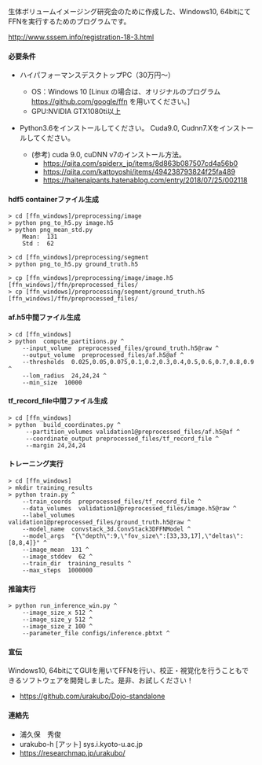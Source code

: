 生体ボリュームイメージング研究会のために作成した、Windows10, 64bitにてFFNを実行するためのプログラムです。

http://www.sssem.info/registration-18-3.html

#### 必要条件
-	ハイパフォーマンスデスクトップPC（30万円～）
	- OS：Windows 10 [Linux の場合は、オリジナルのプログラム https://github.com/google/ffn を用いてください。]
	- GPU:NVIDIA GTX1080ti以上

-	Python3.6をインストールしてください。
		Cuda9.0, Cudnn7.Xをインストールしてください。

	- (参考) cuda 9.0, cuDNN v7のインストール方法。
		- https://qiita.com/spiderx_jp/items/8d863b087507cd4a56b0
		- https://qiita.com/kattoyoshi/items/494238793824f25fa489
		- https://haitenaipants.hatenablog.com/entry/2018/07/25/002118


#### hdf5 containerファイル生成

```hdf5 containerファイル生成
> cd [ffn_windows]/preprocessing/image
> python png_to_h5.py image.h5
> python png_mean_std.py
    Mean:  131
    Std :  62

> cd [ffn_windows]/preprocessing/segment
> python png_to_h5.py ground_truth.h5

> cp [ffn_windows]/preprocessing/image/image.h5  [ffn_windows]/ffn/preprocessed_files/
> cp [ffn_windows]/preprocessing/segment/ground_truth.h5  [ffn_windows]/ffn/preprocessed_files/
```


#### af.h5中間ファイル生成

```af.h5中間ファイル生成
> cd [ffn_windows]
> python  compute_partitions.py ^
    --input_volume  preprocessed_files/ground_truth.h5@raw ^
    --output_volume  preprocessed_files/af.h5@af ^
    --thresholds  0.025,0.05,0.075,0.1,0.2,0.3,0.4,0.5,0.6,0.7,0.8,0.9 ^
    --lom_radius  24,24,24 ^
    --min_size  10000
```


#### tf_record_file中間ファイル生成

```tf_record_file中間ファイル生成
> cd [ffn_windows]
> python  build_coordinates.py ^
     --partition_volumes validation1@preprocessed_files/af.h5@af ^
     --coordinate_output preprocessed_files/tf_record_file ^
     --margin 24,24,24
```


#### トレーニング実行

```トレーニング実行
> cd [ffn_windows]
> mkdir training_results
> python train.py ^
    --train_coords  preprocessed_files/tf_record_file ^
    --data_volumes  validation1@preprocessed_files/image.h5@raw ^
    --label_volumes  validation1@preprocessed_files/ground_truth.h5@raw ^
    --model_name  convstack_3d.ConvStack3DFFNModel ^
    --model_args  "{\"depth\":9,\"fov_size\":[33,33,17],\"deltas\":[8,8,4]}" ^
    --image_mean  131 ^
    --image_stddev  62 ^
    --train_dir  training_results ^
    --max_steps  1000000
```

#### 推論実行

```推論実行
> python run_inference_win.py ^
	--image_size_x 512 ^
	--image_size_y 512 ^
	--image_size_z 100 ^
	--parameter_file configs/inference.pbtxt ^
```

#### 宣伝
Windows10, 64bitにてGUIを用いてFFNを行い、校正・視覚化を行うこともできるソフトウェアを開発しました。是非、お試しください！
- https://github.com/urakubo/Dojo-standalone

#### 連絡先
- 浦久保　秀俊
- urakubo-h [アット] sys.i.kyoto-u.ac.jp
- https://researchmap.jp/urakubo/

